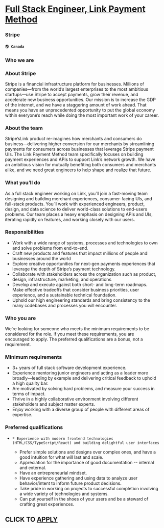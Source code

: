 # [Full Stack Engineer, Link Payment Method](https://www.remotewlb.com/apply/full-stack-engineer-link-payment-method-50353)  
### Stripe  
#### `🌎 Canada`  

### **Who we are**

###  **About Stripe**

Stripe is a financial infrastructure platform for businesses. Millions of companies—from the world’s largest enterprises to the most ambitious startups—use Stripe to accept payments, grow their revenue, and accelerate new business opportunities. Our mission is to increase the GDP of the internet, and we have a staggering amount of work ahead. That means you have an unprecedented opportunity to put the global economy within everyone’s reach while doing the most important work of your career.

###  **About the team**

Stripe’sLink product re-imagines how merchants and consumers do business—delivering higher conversion for our merchants by streamlining payments for consumers across businesses that leverage Stripe payment UIs. The Link Payment Method team specifically focuses on building payment experiences and APIs to support Link’s network growth. We have an ambitious vision for mutually benefiting both consumers and merchants alike, and we need great engineers to help shape and realize that future.

### **What you’ll do**

As a full stack engineer working on Link, you’ll join a fast-moving team designing and building merchant experiences, consumer-facing UIs, and full-stack products. You’ll work with experienced engineers, product, design, and data science to deliver world-class solutions to end-users problems. Our team places a heavy emphasis on designing APIs and UIs, iterating rapidly on features, and working closely with our users.

### **Responsibilities**

  * Work with a wide range of systems, processes and technologies to own and solve problems from end-to-end.
  * Craft new products and features that impact millions of people and businesses around the world 
  * Explore creative opportunities for next-gen payments experiences that leverage the depth of Stripe’s payment technology. 
  * Collaborate with stakeholders across the organization such as product, design, infrastructure, marketing, and operations. 
  * Develop and execute against both short- and long-term roadmaps. Make effective tradeoffs that consider business priorities, user experience, and a sustainable technical foundation.
  * Uphold our high engineering standards and bring consistency to the many codebases and processes you will encounter. 

### **Who you are**

We’re looking for someone who meets the minimum requirements to be considered for the role. If you meet these requirements, you are encouraged to apply. The preferred qualifications are a bonus, not a requirement.

###  **Minimum requirements**

  * 3+ years of full stack software development experience.
  * Experience mentoring junior engineers and acting as a leader more broadly—leading by example and delivering critical feedback to uphold a high quality bar.
  * Are motivated by solving hard problems, and measure your success in terms of impact.
  * Thrive in a highly collaborative environment involving different stakeholders and subject matter experts.
  * Enjoy working with a diverse group of people with different areas of expertise.

### **Preferred qualifications**

  *     * Experience with modern frontend technologies (HTML/CSS/TypeScript/React) and building delightful user interfaces
    * Prefer simple solutions and designs over complex ones, and have a good intuition for what will last and scale.
    * Appreciation for the importance of good documentation -- internal and external. 
    * Have an entrepreneurial mindset.
    * Have experience gathering and using data to analyze user behavior/intent to inform future product decisions. 
    * Take pride in working on projects to successful completion involving a wide variety of technologies and systems.
    * Can put yourself in the shoes of your users and be a steward of crafting great experiences.

  
## CLICK TO [APPLY](https://www.remotewlb.com/apply/full-stack-engineer-link-payment-method-50353)

